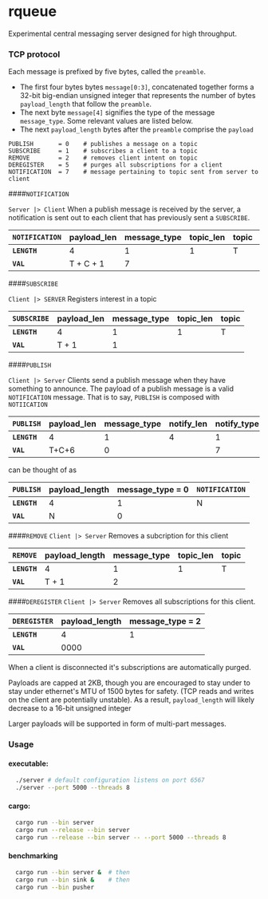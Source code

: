 # rqueue
Experimental central messaging server designed for high throughput.

### TCP protocol
Each message is prefixed by five bytes, called the `preamble`.
- The first four bytes bytes `message[0:3]`, concatenated together forms a 32-bit big-endian unsigned integer that represents the number of bytes `payload_length` that follow the `preamble`.
- The next byte `message[4]` signifies the type of the message `message_type`. Some relevant values are listed below.
- The next `payload_length` bytes after the `preamble` comprise the `payload`

```
PUBLISH       = 0    # publishes a message on a topic
SUBSCRIBE     = 1    # subscribes a client to a topic
REMOVE        = 2    # removes client intent on topic
DEREGISTER    = 5    # purges all subscriptions for a client
NOTIFICATION  = 7    # message pertaining to topic sent from server to client
```

####`NOTIFICATION`

`Server |> Client`
When a publish message is received by the server, a notification is sent out to each client that has previously sent a `SUBSCRIBE`.

|`NOTIFICATION`| payload_len | message_type| topic_len | topic | content
|---           |---          |---          | ---       | ---   | --- 
**`LENGTH`**   |  4          | 1           | 1         |  T    |  C
**`VAL`**      | T + C + 1   | 7           |           |       |


####`SUBSCRIBE`

`Client |> SERVER`
Registers interest in a topic

|`SUBSCRIBE`   | payload_len | message_type| topic_len | topic
|---           |---          |---          | ---       | ---
**`LENGTH`**   |  4          | 1           | 1         |  T
**`VAL`**      | T + 1       | 1           |           |


####`PUBLISH`

`Client |> Server`
Clients send a publish message when they have something to announce.
The payload of a publish message is a valid `NOTIFICATION` message. That is to say, `PUBLISH` is composed with `NOTIICATION`

|`PUBLISH`     | payload_len | message_type | notify_len | notify_type | topic_len | topic | content
|---           |---          |---           | ---        | ---         | ---       | ---   | ---
**`LENGTH`**   | 4           | 1            | 4          | 1           | 1         | T     | C
**`VAL`**      | T+C+6       | 0            |            | 7           |           |       |


can be thought of as

|`PUBLISH`     | payload_length | message_type = 0 | `NOTIFICATION`
|---           |---             |---               | ---
**`LENGTH`**   |  4             | 1                | N
**`VAL`**      | N              | 0                |

####`REMOVE`
`Client |> Server`
Removes a subcription for this client

|`REMOVE`      | payload_length | message_type     | topic_len | topic
|---           |---             |---               | ---       | ---
**`LENGTH`**   |  4             | 1                | 1         |  T
**`VAL`**      | T + 1          | 2                |           |

####`DEREGISTER`
`Client |> Server`
Removes all subscriptions for this client.

|`DEREGISTER`| payload_length | message_type = 2
|---         |---             |---
**`LENGTH`** |  4             | 1
**`VAL`**    |  0000          |

When a client is disconnected it's subscriptions are automatically purged.

Payloads are capped at 2KB, though you are encouraged to stay under to stay under ethernet's MTU of 1500 bytes for safety. (TCP reads and writes on the client are potentially unstable). As a result, ```payload_length``` will likely decrease to a 16-bit unsigned integer

Larger payloads will be supported in form of multi-part messages.


### Usage
#### executable:
```.sh
  ./server # default configuration listens on port 6567
  ./server --port 5000 --threads 8
```

#### cargo:
```.sh
  cargo run --bin server
  cargo run --release --bin server
  cargo run --release --bin server -- --port 5000 --threads 8
```



#### benchmarking
```.sh
  cargo run --bin server &  # then
  cargo run --bin sink &    # then
  cargo run --bin pusher
```
  
